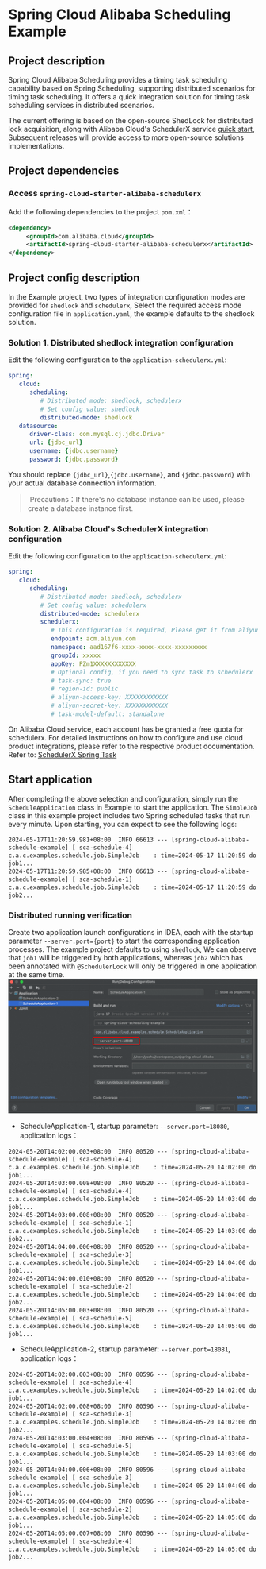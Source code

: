 # Spring Cloud Alibaba Scheduling Example

## Project description

Spring Cloud Alibaba Scheduling provides a timing task scheduling capability based on Spring Scheduling, supporting distributed scenarios for timing task scheduling. It offers a quick integration solution for timing task scheduling services in distributed scenarios.

The current offering is based on the open-source ShedLock for distributed lock acquisition, along with Alibaba Cloud's SchedulerX service [quick start](https://sca.aliyun.com/en/docs/2023/user-guide/schedulerx/quick-start/), Subsequent releases will provide access to more open-source solutions implementations.

## Project dependencies

### Access `spring-cloud-starter-alibaba-schedulerx`

Add the following dependencies to the project `pom.xml`：

   ```xml
   <dependency>
        <groupId>com.alibaba.cloud</groupId>
        <artifactId>spring-cloud-starter-alibaba-schedulerx</artifactId>
   </dependency>
   ```

## Project config description

In the Example project, two types of integration configuration modes are provided for `shedlock` and `schedulerx`, Select the required access mode configuration file in `application.yaml`, the example defaults to the shedlock solution.

### Solution 1. Distributed shedlock integration configuration

Edit the following configuration to the `application-schedulerx.yml`:
   ```yaml
   spring:
      cloud:
         scheduling:
            # Distributed mode: shedlock, schedulerx
            # Set config value: shedlock
            distributed-mode: shedlock
      datasource:
         driver-class: com.mysql.cj.jdbc.Driver
         url: {jdbc_url}
         username: {jdbc.username}
         password: {jdbc.password}
   ```
You should replace `{jdbc_url}`,`{jdbc.username}`, and `{jdbc.password}` with your actual database connection information.

>️ Precautions：If there's no database instance can be used, please create a database instance first.

### Solution 2. Alibaba Cloud's SchedulerX integration configuration
Edit the following configuration to the `application-schedulerx.yml`:
   ```yaml
   spring:
      cloud:
         scheduling:
            # Distributed mode: shedlock, schedulerx
            # Set config value: schedulerx
            distributed-mode: schedulerx
            schedulerx:
               # This configuration is required, Please get it from aliyun schedulerx console
               endpoint: acm.aliyun.com
               namespace: aad167f6-xxxx-xxxx-xxxx-xxxxxxxxx
               groupId: xxxxx
               appKey: PZm1XXXXXXXXXXXX
               # Optional config, if you need to sync task to schedulerx
               # task-sync: true
               # region-id: public
               # aliyun-access-key: XXXXXXXXXXXX
               # aliyun-secret-key: XXXXXXXXXXXX
               # task-model-default: standalone
   ```
On Alibaba Cloud service, each account has be granted a free quota for schedulerx. For detailed instructions on how to configure and use cloud product integrations, please refer to the respective product documentation. Refer to: [SchedulerX Spring Task](https://www.alibabacloud.com/help/en/schedulerx/user-guide/spring-jobs)

## Start application

After completing the above selection and configuration, simply run the `ScheduleApplication` class in Example to start the application. The `SimpleJob` class in this example project includes two Spring scheduled tasks that run every minute. Upon starting, you can expect to see the following logs:

```text
2024-05-17T11:20:59.981+08:00  INFO 66613 --- [spring-cloud-alibaba-schedule-example] [ sca-schedule-4] c.a.c.examples.schedule.job.SimpleJob    : time=2024-05-17 11:20:59 do job1...
2024-05-17T11:20:59.985+08:00  INFO 66613 --- [spring-cloud-alibaba-schedule-example] [ sca-schedule-1] c.a.c.examples.schedule.job.SimpleJob    : time=2024-05-17 11:20:59 do job2...
```
### Distributed running verification

Create two application launch configurations in IDEA, each with the startup parameter `--server.port={port}` to start the corresponding application processes. The example project defaults to using `shedlock`, 
We can observe that `job1` will be triggered by both applications, whereas `job2` which has been annotated with `@SchedulerLock` will only be triggered in one application at the same time.
![idea-server-port](images/idea-server-port.png)

- ScheduleApplication-1, startup parameter: `--server.port=18080`, application logs：
```text
2024-05-20T14:02:00.003+08:00  INFO 80520 --- [spring-cloud-alibaba-schedule-example] [ sca-schedule-4] c.a.c.examples.schedule.job.SimpleJob    : time=2024-05-20 14:02:00 do job1...
2024-05-20T14:03:00.008+08:00  INFO 80520 --- [spring-cloud-alibaba-schedule-example] [ sca-schedule-4] c.a.c.examples.schedule.job.SimpleJob    : time=2024-05-20 14:03:00 do job1...
2024-05-20T14:03:00.008+08:00  INFO 80520 --- [spring-cloud-alibaba-schedule-example] [ sca-schedule-1] c.a.c.examples.schedule.job.SimpleJob    : time=2024-05-20 14:03:00 do job2...
2024-05-20T14:04:00.006+08:00  INFO 80520 --- [spring-cloud-alibaba-schedule-example] [ sca-schedule-3] c.a.c.examples.schedule.job.SimpleJob    : time=2024-05-20 14:04:00 do job1...
2024-05-20T14:04:00.010+08:00  INFO 80520 --- [spring-cloud-alibaba-schedule-example] [ sca-schedule-2] c.a.c.examples.schedule.job.SimpleJob    : time=2024-05-20 14:04:00 do job2...
2024-05-20T14:05:00.003+08:00  INFO 80520 --- [spring-cloud-alibaba-schedule-example] [ sca-schedule-5] c.a.c.examples.schedule.job.SimpleJob    : time=2024-05-20 14:05:00 do job1...
```
- ScheduleApplication-2, startup parameter: `--server.port=18081`, application logs：
```text
2024-05-20T14:02:00.003+08:00  INFO 80596 --- [spring-cloud-alibaba-schedule-example] [ sca-schedule-4] c.a.c.examples.schedule.job.SimpleJob    : time=2024-05-20 14:02:00 do job1...
2024-05-20T14:02:00.008+08:00  INFO 80596 --- [spring-cloud-alibaba-schedule-example] [ sca-schedule-3] c.a.c.examples.schedule.job.SimpleJob    : time=2024-05-20 14:02:00 do job2...
2024-05-20T14:03:00.004+08:00  INFO 80596 --- [spring-cloud-alibaba-schedule-example] [ sca-schedule-5] c.a.c.examples.schedule.job.SimpleJob    : time=2024-05-20 14:03:00 do job1...
2024-05-20T14:04:00.006+08:00  INFO 80596 --- [spring-cloud-alibaba-schedule-example] [ sca-schedule-3] c.a.c.examples.schedule.job.SimpleJob    : time=2024-05-20 14:04:00 do job1...
2024-05-20T14:05:00.004+08:00  INFO 80596 --- [spring-cloud-alibaba-schedule-example] [ sca-schedule-2] c.a.c.examples.schedule.job.SimpleJob    : time=2024-05-20 14:05:00 do job1...
2024-05-20T14:05:00.007+08:00  INFO 80596 --- [spring-cloud-alibaba-schedule-example] [ sca-schedule-4] c.a.c.examples.schedule.job.SimpleJob    : time=2024-05-20 14:05:00 do job2...
```
